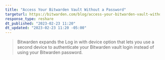 ```yaml
---
title: "Access Your Bitwarden Vault Without a Password"
targeturl: https://bitwarden.com/blog/access-your-bitwarden-vault-without-a-password/
response_type: reshare
dt_published: "2023-02-23 11:20"
dt_updated: "2023-02-23 11:20 -05:00"
---
```


> Bitwarden expands the Log in with device option that lets you use a second device to authenticate your Bitwarden vault login instead of using your Bitwarden password.
